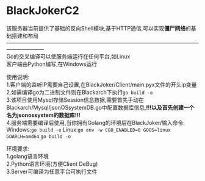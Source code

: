# BlackJokerC2  
该服务器当前提供了基础的反向Shell模块,基于HTTP通信,可以实现**僵尸网络**的基础搭建和布局  
———————————————————————————————————————————  
Go的交叉编译可以使服务端运行在任何平台,如Linux  
客户端由Python编写,在Windows运行  
  
使用说明:  
1.客户端的监听IP需要自己设置,在BlackJoker/Client/main.pyx文件的开头ip变量  
2.如需编译go为二进制文件则在Blackarch下执行`go build -o`  
3.该项目使用Mysql存储Session信息数据,需要首先手动在Blackarch/Mysql/jsonOSsystemDB.go中配置数据库信息,**!!!以及首先创建一个名为jsonossystem的数据库!!!**  
4.服务端需要编译后使用,当你拥有Golang的环境后在BlackJoker/输入命令:  
Windows:`go build -o`
Linux:`go env -w CGO_ENABLED=0 GOOS=linux GOARCH=amd64`  `go build -o`  
  
环境要求:  
1.golang语言环境  
2.Python语言环境(方便Client DeBug)  
3.Server可编译为任意平台可执行文件  

